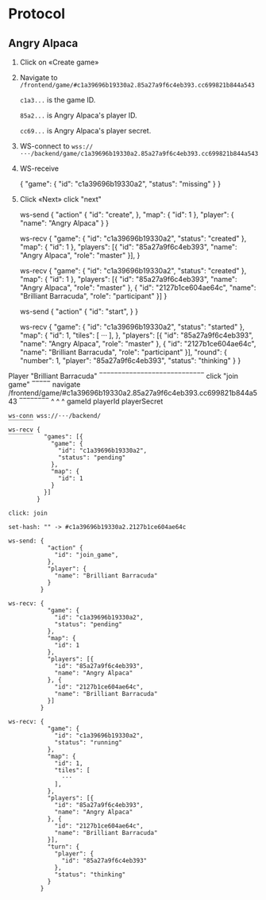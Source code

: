 # Protocol

## Angry Alpaca

1. Click on «Create game»

2. Navigate to `/frontend/game/#c1a39696b19330a2.85a27a9f6c4eb393.cc699821b844a543`

	`c1a3...` is the game ID.

	`85a2...` is Angry Alpaca's player ID.

	`cc69...` is Angry Alpaca's player secret.

3. WS-connect to `wss://···/backend/game/c1a39696b19330a2.85a27a9f6c4eb393.cc699821b844a543`

4. WS-receive

	{
	  "game": {
	    "id": "c1a39696b19330a2",
	    "status": "missing"
	   }
	}

5. Click «Next»
	click "next"

	ws-send {
	          "action" {
	            "id": "create",
	          },
	          "map": {
	            "id": 1
	          },
	          "player": {
	            "name": "Angry Alpaca"
	          }
	        }

	ws-recv {
	          "game": {
	            "id": "c1a39696b19330a2",
	            "status": "created"
	          },
	          "map": {
	            "id": 1
	          },
	          "players": [{
	            "id": "85a27a9f6c4eb393",
	            "name": "Angry Alpaca",
	            "role": "master"
	          }],
	        }

	ws-recv {
	          "game": {
	            "id": "c1a39696b19330a2",
	            "status": "created"
	          },
	          "map": {
	            "id": 1
	          },
	          "players": [{
	            "id": "85a27a9f6c4eb393",
	            "name": "Angry Alpaca",
	            "role": "master"
	          }, {
	            "id": "2127b1ce604ae64c",
	            "name": "Brilliant Barracuda",
	            "role": "participant"
	          }]
	        }

	ws-send {
	          "action" {
	            "id": "start",
	          }
	        }

	ws-recv {
	          "game": {
	            "id": "c1a39696b19330a2",
	            "status": "started"
	          },
	          "map": {
	            "id": 1,
	            "tiles": [
	              ···
	            ],
	          },
	          "players": [{
	            "id": "85a27a9f6c4eb393",
	            "name": "Angry Alpaca",
	            "role": "master"
	          }, {
	            "id": "2127b1ce604ae64c",
	            "name": "Brilliant Barracuda",
	            "role": "participant"
	          }],
	          "round": {
	            "number": 1,
	            "player": "85a27a9f6c4eb393",
	            "status": "thinking"
	          }
	        }

Player "Brilliant Barracuda"
‾‾‾‾‾‾‾‾‾‾‾‾‾‾‾‾‾‾‾‾‾‾‾‾‾‾‾‾
	click "join game"
	‾‾‾‾‾
	navigate /frontend/game/#c1a39696b19330a2.85a27a9f6c4eb393.cc699821b844a543
	‾‾‾‾‾‾‾‾                ^                ^                ^
	                        gameId           playerId         playerSecret

	ws-conn wss://···/backend/
	‾‾‾‾‾‾‾
	ws-recv {
	‾‾‾‾‾‾‾   "games": [{
	            "game": {
	              "id": "c1a39696b19330a2",
	              "status": "pending"
	            },
	            "map": {
	              "id": 1
	            }
	          }]
	        }

	click: join

	set-hash: "" -> #c1a39696b19330a2.2127b1ce604ae64c

	ws-send: {
	           "action" {
	             "id": "join_game",
	           },
	           "player": {
	             "name": "Brilliant Barracuda"
	           }
	         }

	ws-recv: {
	           "game": {
	             "id": "c1a39696b19330a2",
	             "status": "pending"
	           },
	           "map": {
	             "id": 1
	           },
	           "players": [{
	             "id": "85a27a9f6c4eb393",
	             "name": "Angry Alpaca"
	           }, {
	             "id": "2127b1ce604ae64c",
	             "name": "Brilliant Barracuda"
	           }]
	         }

	ws-recv: {
	           "game": {
	             "id": "c1a39696b19330a2",
	             "status": "running"
	           },
	           "map": {
	             "id": 1,
	             "tiles": [
	               ···
	             ],
	           },
	           "players": [{
	             "id": "85a27a9f6c4eb393",
	             "name": "Angry Alpaca"
	           }, {
	             "id": "2127b1ce604ae64c",
	             "name": "Brilliant Barracuda"
	           }],
	           "turn": {
	             "player": {
	               "id": "85a27a9f6c4eb393"
	             },
	             "status": "thinking"
	           }
	         }
